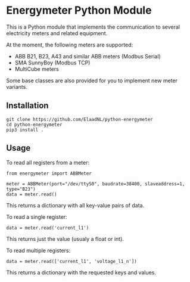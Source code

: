 # Energymeter Python Module

This is a Python module that implements the communication to several electricity meters and related equipment.

At the moment, the following meters are supported:

* ABB B21, B23, A43 and similar ABB meters (Modbus Serial)
* SMA SunnyBoy (Modbus TCP)
* MultiCube meters

Some base classes are also provided for you to implement new meter variants.

## Installation

```
git clone https://github.com/ElaadNL/python-energymeter
cd python-energymeter
pip3 install .
```

## Usage

To read all registers from a meter:

```
from energymeter import ABBMeter

meter = ABBMeter(port="/dev/ttyS0", baudrate=38400, slaveaddress=1, type="B23")
data = meter.read()
```

This returns a dictionary with all key-value pairs of data.

To read a single register:

```
data = meter.read('current_l1')
```

This returns just the value (usualy a float or int).

To read multiple registers:

```
data = meter.read(['current_l1', 'voltage_l1_n'])
```

This returns a dictionary with the requested keys and values.
